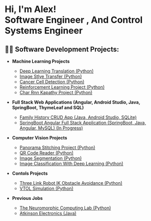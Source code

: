 <h1>Hi, I'm Alex! <br/><a> Software Engineer <a>, <a>And Control Systems Engineer</a>

<h2>👨‍💻 Software Development Projects:</h2>

- <b>Machine Learning Projects</b>
  - [Deep Learning Translation (Python)](https://github.com/joshmadakor1/Algorithms-Practice)
  - [Image Stlye Transfer (Python)](https://github.com/joshmadakor1/Algorithms-Practice)
  - [Cancer Cell Detection (Python)](https://github.com/joshmadakor1/Algorithms-Practice)
  - [Reinforcement Learning Project (Python)](https://github.com/joshmadakor1/Algorithms-Practice)
  - [Char Rnn Kapathy Project (Python)](https://github.com/joshmadakor1/Algorithms-Practice)
- <b>Full Stack Web Applications (Angular, Android Studio, Java, SpringBoot, ThymeLeaf and SQL)</b>
  - [Family History CRUD App (Java, Android Studio, SQLite)](https://github.com/joshmadakor1/4chan-Image-Analysis-Middleware-C964)
  - [SpringBoot Angular Full Stack Application (SpringBoot, Java, Angular, MySQL) (In Progress)](https://github.com/joshmadakor1/4chan-Image-Analysis-Middleware-C964)
- <b>Computer Vision Projects</b>
  - [Panorama Stitching Project (Python)](https://github.com/joshmadakor1/EncrypterPOC)
  - [QR Code Reader (Python)](https://github.com/joshmadakor1/DecrypterPOC)
  - [Image Segmentation (Python)](https://github.com/joshmadakor1/Key-Logger-With-Email)
  - [Image Classification With Deep Learning (Python)](https://github.com/joshmadakor1/Key-Logger-With-Email)
- <b>Contols Projects</b>
  - [Three Link Robot IK Obstacle Avoidance (Python)](https://github.com/joshmadakor1/Package-Delivery-Pathfinding-Algorithm)
  - [VTOL Simulation (Python)](https://github.com/joshmadakor1/Package-Delivery-Pathfinding-Algorithm)
 
- <b>Previous Jobs</b>
  - [The Neuromorphic Computing Lab (Python)](https://github.com/joshmadakor1/Package-Delivery-Pathfinding-Algorithm)
  - [Atkinson Electronics (Java)](https://github.com/joshmadakor1/Package-Delivery-Pathfinding-Algorithm)
  
